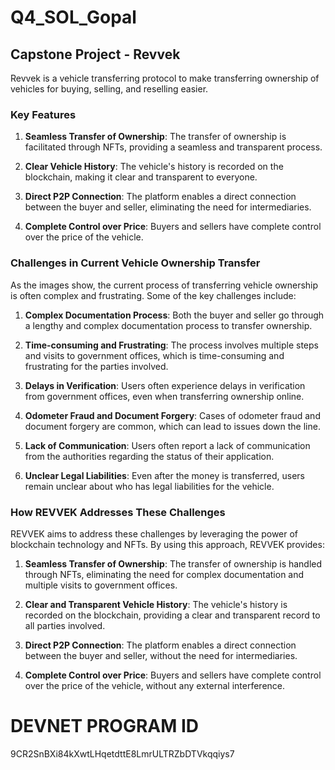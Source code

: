 # Q4_SOL_Gopal

## Capstone Project - Revvek
Revvek is a vehicle transferring protocol to make transferring ownership of vehicles for buying, selling, and reselling easier.

### Key Features

1. **Seamless Transfer of Ownership**: The transfer of ownership is facilitated through NFTs, providing a seamless and transparent process.

2. **Clear Vehicle History**: The vehicle's history is recorded on the blockchain, making it clear and transparent to everyone.

3. **Direct P2P Connection**: The platform enables a direct connection between the buyer and seller, eliminating the need for intermediaries.

4. **Complete Control over Price**: Buyers and sellers have complete control over the price of the vehicle.

### Challenges in Current Vehicle Ownership Transfer

As the images show, the current process of transferring vehicle ownership is often complex and frustrating. Some of the key challenges include:

1. **Complex Documentation Process**: Both the buyer and seller go through a lengthy and complex documentation process to transfer ownership.

2. **Time-consuming and Frustrating**: The process involves multiple steps and visits to government offices, which is time-consuming and frustrating for the parties involved.

3. **Delays in Verification**: Users often experience delays in verification from government offices, even when transferring ownership online.

4. **Odometer Fraud and Document Forgery**: Cases of odometer fraud and document forgery are common, which can lead to issues down the line.

5. **Lack of Communication**: Users often report a lack of communication from the authorities regarding the status of their application.

6. **Unclear Legal Liabilities**: Even after the money is transferred, users remain unclear about who has legal liabilities for the vehicle.

### How REVVEK Addresses These Challenges

REVVEK aims to address these challenges by leveraging the power of blockchain technology and NFTs. By using this approach, REVVEK provides:

1. **Seamless Transfer of Ownership**: The transfer of ownership is handled through NFTs, eliminating the need for complex documentation and multiple visits to government offices.

2. **Clear and Transparent Vehicle History**: The vehicle's history is recorded on the blockchain, providing a clear and transparent record to all parties involved.

3. **Direct P2P Connection**: The platform enables a direct connection between the buyer and seller, without the need for intermediaries.

4. **Complete Control over Price**: Buyers and sellers have complete control over the price of the vehicle, without any external interference.

# DEVNET PROGRAM ID
9CR2SnBXi84kXwtLHqetdttE8LmrULTRZbDTVkqqiys7
